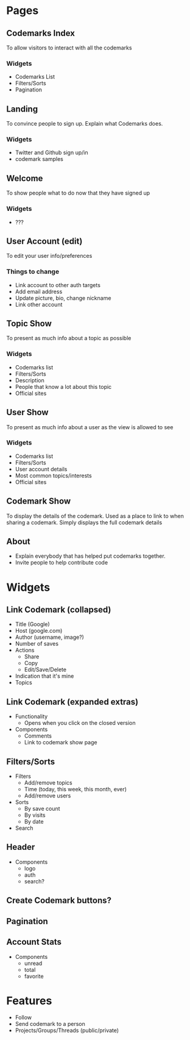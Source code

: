 # Pages

## Codemarks Index
To allow visitors to interact with all the codemarks
### Widgets
  - Codemarks List
  - Filters/Sorts
  - Pagination

## Landing
To convince people to sign up. Explain what Codemarks does.
### Widgets
  - Twitter and Github sign up/in
  - codemark samples
  
## Welcome
To show people what to do now that they have signed up
### Widgets
  - ???

## User Account (edit)
To edit your user info/preferences
### Things to change
  - Link account to other auth targets
  - Add email address
  - Update picture, bio, change nickname
  - Link other account

## Topic Show
To present as much info about a topic as possible
### Widgets
  - Codemarks list
  - Filters/Sorts
  - Description
  - People that know a lot about this topic
  - Official sites

## User Show
To present as much info about a user as the view is allowed to see
### Widgets
  - Codemarks list
  - Filters/Sorts
  - User account details
  - Most common topics/interests
  - Official sites

## Codemark Show
To display the details of the codemark. Used as a place to link to when sharing a codemark. Simply displays the full codemark details

## About
  - Explain everybody that has helped put codemarks together. 
  - Invite people to help contribute code

# Widgets
## Link Codemark (collapsed)
  - Title (Google)
  - Host (google.com)
  - Author (username, image?)
  - Number of saves
  - Actions
  	- Share
  	- Copy
  	- Edit/Save/Delete
  - Indication that it's mine
  - Topics
  	

## Link Codemark (expanded extras)
  - Functionality
  	- Opens when you click on the closed version
  - Components
    - Comments
    - Link to codemark show page

## Filters/Sorts
  - Filters
  	- Add/remove topics
  	- Time (today, this week, this month, ever)
  	- Add/remove users
  - Sorts
    - By save count
    - By visits
    - By date
  - Search
  
## Header
  - Components
    - logo
    - auth
    - search?

## Create Codemark buttons?
## Pagination
## Account Stats
  - Components
    - unread
    - total
    - favorite

# Features
  - Follow
  - Send codemark to a person
  - Projects/Groups/Threads (public/private)